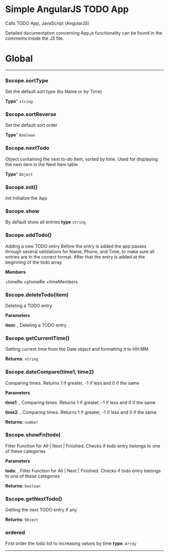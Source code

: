 # Simple AngularJS TODO App
Calls TODO App,
JavaScript (AngularJS)

Detailed documentation concerning App.js functionality can be found in the comments inside the JS file.

# Global

* * *

### $scope.sortType

Set the default sort type (by Name or by Time)

**Type**" `string`

### $scope.sortReverse

Set the default sort order

**Type**" `Boolean`

### $scope.nextTodo

Object containing the next to-do item, sorted by time.
Used for displaying the next item in the Next Item table

**Type**" `Object`

### $scope.init()

init
Initialize the App

### $scope.show

By default show all entries
**type** `string`

### $scope.addTodo()

Adding a new TODO entry
Before the entry is added the app passes through several validations for Name, Phone, and Time, to make sure all entries are in the correct format.
After that the entry is added at the beginning of the todo array

**Members**

+timeRe
+phoneRe
+timeMembers

### $scope.deleteTodo(item)

Deleting a TODO entry

**Parameters**

**item**: , Deleting a TODO entry



### $scope.getCurrentTime()

Getting current time from the Date object and formatting it to HH:MM

**Returns**: `string`


### $scope.dateCompare(time1, time2)

Comparing times. Returns 1 if greater, -1 if less and 0 if the same

**Parameters**

**time1**: , Comparing times. Returns 1 if greater, -1 if less and 0 if the same

**time2**: , Comparing times. Returns 1 if greater, -1 if less and 0 if the same

**Returns**: `number`


### $scope.showFn(todo)

Filter Function for All | Next | Finished.
Checks if todo entry belongs to one of these categories

**Parameters**

**todo**: , Filter Function for All | Next | Finished.
Checks if todo entry belongs to one of these categories

**Returns**: `boolean`


### $scope.getNextTodo()

Getting the next TODO entry if any

**Returns**: `Object`

### ordered

First order the todo list to increasing values by time
**type**: `Array`

* * *










